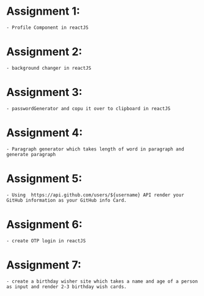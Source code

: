 # Assignment 1:
    - Profile Component in reactJS

# Assignment 2:
    - background changer in reactJS

# Assignment 3:
    - passwordGenerator and copu it over to clipboard in reactJS

# Assignment 4:
    - Paragraph generator which takes length of word in paragraph and generate paragraph

# Assignment 5:
    - Using  https://api.github.com/users/${username} API render your GitHub information as your GitHub info Card.

# Assignment 6:
    - create OTP login in reactJS

# Assignment 7:
    - create a birthday wisher site which takes a name and age of a person as input and render 2-3 birthday wish cards.
